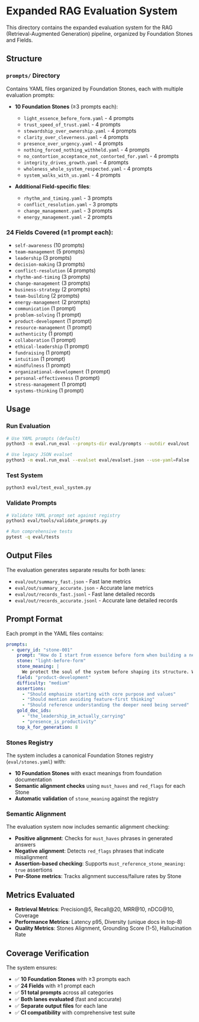 # Expanded RAG Evaluation System

This directory contains the expanded evaluation system for the RAG (Retrieval-Augmented Generation) pipeline, organized by Foundation Stones and Fields.

## Structure

### `prompts/` Directory
Contains YAML files organized by Foundation Stones, each with multiple evaluation prompts:

- **10 Foundation Stones** (≥3 prompts each):
  - `light_essence_before_form.yaml` - 4 prompts
  - `trust_speed_of_trust.yaml` - 4 prompts  
  - `stewardship_over_ownership.yaml` - 4 prompts
  - `clarity_over_cleverness.yaml` - 4 prompts
  - `presence_over_urgency.yaml` - 4 prompts
  - `nothing_forced_nothing_withheld.yaml` - 4 prompts
  - `no_contortion_acceptance_not_contorted_for.yaml` - 4 prompts
  - `integrity_drives_growth.yaml` - 4 prompts
  - `wholeness_whole_system_respected.yaml` - 4 prompts
  - `system_walks_with_us.yaml` - 4 prompts

- **Additional Field-specific files**:
  - `rhythm_and_timing.yaml` - 3 prompts
  - `conflict_resolution.yaml` - 3 prompts
  - `change_management.yaml` - 3 prompts
  - `energy_management.yaml` - 2 prompts

### **24 Fields Covered** (≥1 prompt each):
- `self-awareness` (10 prompts)
- `team-management` (5 prompts)
- `leadership` (3 prompts)
- `decision-making` (3 prompts)
- `conflict-resolution` (4 prompts)
- `rhythm-and-timing` (3 prompts)
- `change-management` (3 prompts)
- `business-strategy` (2 prompts)
- `team-building` (2 prompts)
- `energy-management` (2 prompts)
- `communication` (1 prompt)
- `problem-solving` (1 prompt)
- `product-development` (1 prompt)
- `resource-management` (1 prompt)
- `authenticity` (1 prompt)
- `collaboration` (1 prompt)
- `ethical-leadership` (1 prompt)
- `fundraising` (1 prompt)
- `intuition` (1 prompt)
- `mindfulness` (1 prompt)
- `organizational-development` (1 prompt)
- `personal-effectiveness` (1 prompt)
- `stress-management` (1 prompt)
- `systems-thinking` (1 prompt)

## Usage

### Run Evaluation
```bash
# Use YAML prompts (default)
python3 -m eval.run_eval --prompts-dir eval/prompts --outdir eval/out

# Use legacy JSON evalset
python3 -m eval.run_eval --evalset eval/evalset.json --use-yaml=False
```

### Test System
```bash
python3 eval/test_eval_system.py
```

### Validate Prompts
```bash
# Validate YAML prompt set against registry
python3 eval/tools/validate_prompts.py

# Run comprehensive tests
pytest -q eval/tests
```

## Output Files

The evaluation generates separate results for both lanes:

- `eval/out/summary_fast.json` - Fast lane metrics
- `eval/out/summary_accurate.json` - Accurate lane metrics  
- `eval/out/records_fast.jsonl` - Fast lane detailed records
- `eval/out/records_accurate.jsonl` - Accurate lane detailed records

## Prompt Format

Each prompt in the YAML files contains:

```yaml
prompts:
  - query_id: "stone-001"
    prompt: "How do I start from essence before form when building a new product?"
    stone: "light-before-form"
    stone_meaning: |
      We protect the soul of the system before shaping its structure. We trust essence to lead design—not the other way around.
    field: "product-development"
    difficulty: "medium"
    assertions:
      - "Should emphasize starting with core purpose and values"
      - "Should mention avoiding feature-first thinking"
      - "Should reference understanding the deeper need being served"
    gold_doc_ids:
      - "the_leadership_im_actually_carrying"
      - "presence_is_productivity"
    top_k_for_generation: 8
```

### Stones Registry

The system includes a canonical Foundation Stones registry (`eval/stones.yaml`) with:

- **10 Foundation Stones** with exact meanings from foundation documentation
- **Semantic alignment checks** using `must_haves` and `red_flags` for each Stone
- **Automatic validation** of `stone_meaning` against the registry

### Semantic Alignment

The evaluation system now includes semantic alignment checking:

- **Positive alignment**: Checks for `must_haves` phrases in generated answers
- **Negative alignment**: Detects `red_flags` phrases that indicate misalignment
- **Assertion-based checking**: Supports `must_reference_stone_meaning: true` assertions
- **Per-Stone metrics**: Tracks alignment success/failure rates by Stone

## Metrics Evaluated

- **Retrieval Metrics**: Precision@5, Recall@20, MRR@10, nDCG@10, Coverage
- **Performance Metrics**: Latency p95, Diversity (unique docs in top-8)
- **Quality Metrics**: Stones Alignment, Grounding Score (1-5), Hallucination Rate

## Coverage Verification

The system ensures:
- ✅ **10 Foundation Stones** with ≥3 prompts each
- ✅ **24 Fields** with ≥1 prompt each  
- ✅ **51 total prompts** across all categories
- ✅ **Both lanes evaluated** (fast and accurate)
- ✅ **Separate output files** for each lane
- ✅ **CI compatibility** with comprehensive test suite
